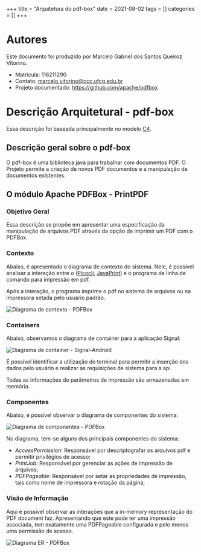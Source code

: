 +++
title = "Arquitetura do pdf-box"
date = 2021-08-02
tags = []
categories = []
+++
 
# Autores
 
Este documento foi produzido por Marcelo Gabriel dos Santos Queiroz Vitorino.
 
- Matrícula: 116211290
- Contato: marcelo.vitorino@ccc.ufcg.edu.br
- Projeto documentado: https://github.com/apache/pdfbox
 
# Descrição Arquitetural - pdf-box
 
 Essa descrição foi baseada principalmente no modelo [C4](https://c4model.com/).
 
## Descrição geral sobre o pdf-box
 
O pdf-box é uma biblioteca java para trabalhar com documentos PDF. O Projeto permite a criação de novos PDF documentos e a manipulação de documentos existentes.

## O módulo Apache PDFBox - PrintPDF


### Objetivo Geral

Essa descrição se propõe em apresentar uma especificação da manipulação de arquivos PDF através da opção de imprimir um PDF com o PDFBox. 

### Contexto

Abaixo, é apresentado o diagrama de contexto do sistema. Nele, é possível analisar a interação entre o ([Picocli](https://picocli.info/apidocs/picocli/CommandLine.html), [JavaPrint](https://docs.oracle.com/javase/7/docs/api/java/awt/print/PrinterJob.html)) e o programa de linha de comando para impressão em pdf.

Após a interação, o programa imprime o pdf no sistema de arquivos ou na impressora setada pelo usuário padrão. 

![Diagrama de contexto - PDFBox](contexto.png)

### Containers

Abaixo, observamos o diagrama de container para a aplicação Signal:

![Diagrama de container - Signal-Android](conteiners.png)

É possível identificar a utilização do terminal para permitir a inserção dos dados pelo usuário e realizar as requisições de sistema para a api. 

Todas as informações de parâmetros de impressão são armazenadas em memória.

### Componentes

Abaixo, é possível observar o diagrama de componentes do sistema:

![Diagrama de componentes - PDFBox](componentes.png)

No diagrama, tem-se alguns dos principais componentes do sistema:

- *AccessPermission:* Responsável por descriptografar os arquivos pdf e permitir privilégios de acesso;
- *PrintJob:* Responsável por gerenciar as ações de impressão de arquivos; 
- *PDFPageable:* Responsável por setar as propriedades de impressão, tais como nome de impressora e rotação da página;


### Visão de Informação

Aqui é possível observar as interações que a in-memory representação do PDF document faz. Apresentando que este pode ter uma impressão associada, tem exatamente uma PDFPageable configurada e pelo menos uma permissão de acesso.

![Diagrama ER - PDFBox](informacao.png)
